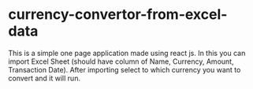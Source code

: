 # currency-convertor-from-excel-data
This is a simple one page application made using react js.
In this you can import Excel Sheet (should have column of Name, Currency, Amount, Transaction Date).
After importing select to which currency you want to convert and it will run.
